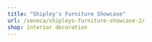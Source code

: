 ```yaml
---
title: "Shipley's Furniture Showcase"
url: /seneca/shipleys-furniture-showcase-2/
shop: interior decoration
---
```

